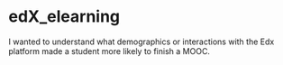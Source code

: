# edX_elearning
I wanted to understand what demographics or interactions with the Edx platform made a student more likely to finish a MOOC. 
